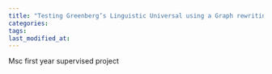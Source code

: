 ```yaml
---
title: "Testing Greenberg’s Linguistic Universal using a Graph rewriting tool"
categories:
tags:
last_modified_at:
---
```


Msc first year supervised project